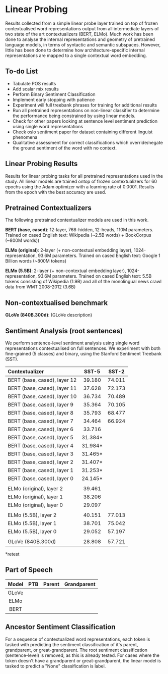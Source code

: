 
# **Linear Probing**

Results collected from a simple linear probe layer trained on top of frozen contextualised word representations output from all intermediate layers of two state of the art contextualizers (BERT, ELMo). Much work has been done to analyse the internal representations and geometry of pretrained language models, in terms of syntactic and semantic subspaces. However, little has been done to determine how architecture-specific internal representations are mapped to a single contextual word embedding.

## **To-do List**

- Tabulate POS results
- Add scalar mix results
- Perform Binary Sentiment Classification
- Implement early stopping with patience
- Experiment will full treebank phrases for training for additional results
- Run all pretrained representations on non-linear classifier to determine the performance being constrained by using linear models.
- Check for other papers looking at sentence level sentiment prediction using single word representations
- Check oslo sentiment paper for dataset containing different linguist phenomena
- Qualitative assessment for correct classifications which override/negate the ground sentiment of the word with no context.


## **Linear Probing Results**

Results for linear probing tasks for all pretrained representations used in the study. All linear models are trained ontop of frozen contextualizers for 60 epochs using the Adam optimizer with a learning rate of 0.0001. Results from the epoch with the best accuracy are used.

## Pretrained Contextualizers

The following pretrained contextualizer models are used in this work.

**BERT (base, cased)**: 12-layer, 768-hidden, 12-heads, 110M parameters.
Trained on cased English text: Wikipedia (~2.5B words) + BookCorpus (~800M words))

**ELMo (original)**: 2-layer (+ non-contextual embedding layer), 1024-representation, 93.6M parameters. Trained on cased English text: Google 1 Billion words (~800M tokens)

**ELMo (5.5B)**: 2-layer (+ non-contextual embedding layer), 1024-representation, 93.6M parameters. Trained on cased English text: 5.5B tokens consisting of Wikipedia (1.9B) and all of the monolingual news crawl data from WMT 2008-2012 (3.6B)

## Non-contextualised benchmark

**GLoVe (840B.300d)**: (GLoVe description)

## **Sentiment Analysis (root sentences)**

We perform sentence-level sentiment analysis using single word representations contextualised on full sentences. We experiment with both fine-grained (5 classes) and binary, using the Stanford Sentiment Treebank (SST).

| Contextualizer              | SST-5    | SST-2    |
|:--------------------------- |:--------:|:--------:|
|BERT (base, cased), layer 12 | 39.180   | 74.011
|BERT (base, cased), layer 11 | 37.628   | 72.173
|BERT (base, cased), layer 10 | 36.734   | 70.489
|BERT (base, cased), layer 9  | 35.364   | 70.105
|BERT (base, cased), layer 8  | 35.793   | 68.477
|BERT (base, cased), layer 7  | 34.464   | 66.924
|BERT (base, cased), layer 6  | 33.716   |
|BERT (base, cased), layer 5  | 31.384*  |
|BERT (base, cased), layer 4  | 31.984*  |
|BERT (base, cased), layer 3  | 31.465*  |
|BERT (base, cased), layer 2  | 31.407*  |
|BERT (base, cased), layer 1  | 31.253*  |
|BERT (base, cased), layer 0  | 24.145*  |
|||
|ELMo (original), layer 2     | 39.461   |
|ELMo (original), layer 1     | 38.206   |
|ELMo (original), layer 0     | 29.097   |
|||
|ELMo (5.5B), layer 2         | 40.151   | 77.013
|ELMo (5.5B), layer 1         | 38.701   | 75.042
|ELMo (5.5B), layer 0         | 29.052   | 57.197
|||
| GLoVe (840B.300d)           | 28.808   | 57.721  |
*retest

## **Part of Speech**

| Model     | PTB     | Parent   | Grandparent |
|:---------:|:-------:|:--------:|:-----------:|
| GLoVe     |         |          |             |
| ELMo      |         |          |             |
| BERT      |         |          |             |

## **Ancestor Sentiment Classification**

For a sequence of contextualized word representations, each token is tasked with predicting the sentiment classification of it's parent, grandparent, or great-grandparent. The root sentiment classification (sentence-level) is removed, as this is already tested. For cases where the token doesn't have a grandparent or great-grandparent, the linear model is tasked to predict a "None" classification is label.
